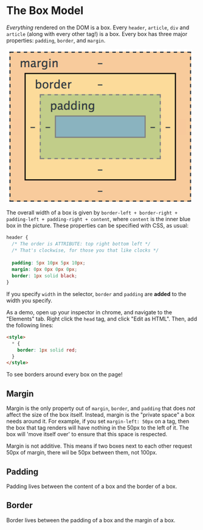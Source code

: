 # The Box Model

_Everything_ rendered on the DOM is a box. Every `header`, `article`, `div` and `article` (along with every other tag!) is a box. Every box has three major properties: `padding`, `border`, and `margin`.

![Box Model](./images/box-model.png?raw=true)

The overall width of a box is given by `border-left + border-right + padding-left + padding-right + content`, where `content` is the inner blue box in the picture. These properties can be specified with CSS, as usual:

```css
header {
  /* The order is ATTRIBUTE: top right bottom left */
  /* That's clockwise, for those you that like clocks */

  padding: 5px 10px 5px 10px;
  margin: 0px 0px 0px 0px;
  border: 1px solid black;
}
```

If you specify `width` in the selector, `border` and `padding` are **added** to the width you specify.

As a demo, open up your inspector in chrome, and navigate to the "Elements" tab. Right click the `head` tag, and click "Edit as HTML". Then, add the following lines:

```html
<style>
  * {
    border: 1px solid red;
  }
</style>
```

To see borders around every box on the page!

## Margin
Margin is the only property out of `margin`, `border`, and `padding` that does _not_ affect the size of the box itself. Instead, margin is the "private space" a box needs around it. For example, if you set `margin-left: 50px` on a tag, then the box that tag renders will have nothing in the 50px to the left of it. The box will 'move itself over' to ensure that this space is respected.

Margin is not additive. This means if two boxes next to each other request 50px of margin, there wil be 50px between them, not 100px.

## Padding
Padding lives between the content of a box and the border of a box.

## Border
Border lives between the padding of a box and the margin of a box.
